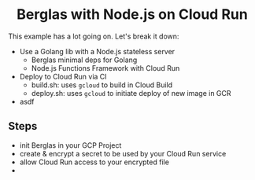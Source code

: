 <div align="center">

# Berglas with Node.js on Cloud Run

</div>

This example has a lot going on. Let's break it down:

- Use a Golang lib with a Node.js stateless server
  - Berglas minimal deps for Golang
  - Node.js Functions Framework with Cloud Run
- Deploy to Cloud Run via CI
  - build.sh: uses `gcloud` to build in Cloud Build
  - deploy.sh: uses `gcloud` to initiate deploy of new image in GCR
- asdf

## Steps

- init Berglas in your GCP Project
- create & encrypt a secret to be used by your Cloud Run service
- allow Cloud Run access to your encrypted file
-
